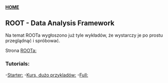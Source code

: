 #### [HOME](https://agnieszkamucha.github.io/OPJzM/)
## ROOT - Data Analysis Framework
Na temat ROOTa wygłoszono już tyle wykładów, że wystarczy je po prostu przeglądnąć i spróbować. <BR>

Strona [ROOTa:](https://root.cern.ch/)

### Tutorials:
-[Starter:](https://agnieszkamucha.github.io/OPJzM/Files/ROOT_Tutorial_Bose.pdf)
-[Kurs, dużo przykladów:](https://www.nevis.columbia.edu/~seligman/root-class/)
-[Full:](https://root.cern.ch/root/htmldoc/guides/primer/ROOTPrimer.html)
